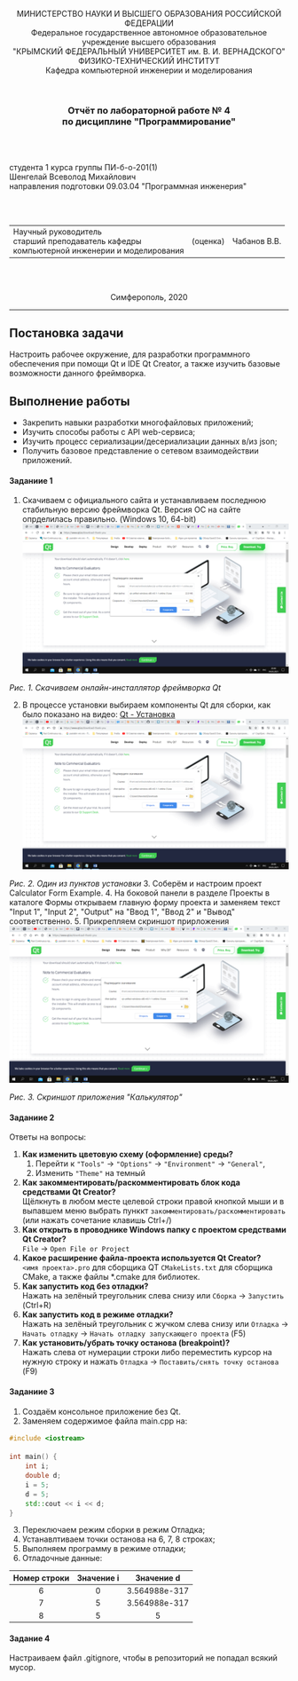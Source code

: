 ﻿<p align="center">МИНИСТЕРСТВО НАУКИ  И ВЫСШЕГО ОБРАЗОВАНИЯ РОССИЙСКОЙ ФЕДЕРАЦИИ<br>
Федеральное государственное автономное образовательное учреждение высшего образования<br>
"КРЫМСКИЙ ФЕДЕРАЛЬНЫЙ УНИВЕРСИТЕТ им. В. И. ВЕРНАДСКОГО"<br>
ФИЗИКО-ТЕХНИЧЕСКИЙ ИНСТИТУТ<br>
Кафедра компьютерной инженерии и моделирования</p>
<br>
<h3 align="center">Отчёт по лабораторной работе № 4<br> по дисциплине "Программирование"</h3>
<br><br>
<p>студента 1 курса группы ПИ-б-о-201(1)<br>
Шенгелай Всеволод Михайлович<br>
направления подготовки 09.03.04 "Программная инженерия"</p>
<br><br>
<table>
<tr><td>Научный руководитель<br> старший преподаватель кафедры<br> компьютерной инженерии и моделирования</td>
<td>(оценка)</td>
<td>Чабанов В.В.</td>
</tr>
</table>
<br><br>
<p align="center">Симферополь, 2020</p>
<hr>

## Постановка задачи

Настроить рабочее окружение, для разработки программного обеспечения при помощи Qt и IDE Qt Creator, а также изучить базовые возможности данного фреймворка.

## Выполнение работы

- Закрепить навыки разработки многофайловыx приложений;
- Изучить способы работы с API web-сервиса;
- Изучить процесс сериализации/десериализации данных в/из json;
- Получить базовое представление о сетевом взаимодействии приложений.

#### Заданиие 1
1. Скачиваем с официального сайта и устанавливаем последнюю стабильную версию фреймворка Qt. Версия ОС на сайте опрделилась правильно. (Windows 10, 64-bit) 
![](./images/pic1.png)

*Рис. 1. Скачиваем онлайн-инсталлятор фреймворка Qt*

2. В процессе установки выбираем компоненты Qt для сборки, как было показано на видео:
[Qt - Установка](https://www.youtube.com/watch?v=f6iJ13i8ulk&list=PLKssqRhCd4-BPcXUHRo6uDQ6E0BKkkOuc&index=4)
![](./images/pic1.png)

*Рис. 2. Один из пунктов установки*
3. Соберём и настроим проект Calculator Form Example.
4. На боковой панели в разделе Проекты в каталоге Формы открываем главную форму проекта и заменяем текст "Input 1", "Input 2", "Output" на "Ввод 1", "Ввод 2" и "Вывод" соответственно.
5. Прикрепляем скриншот прирложения
![](./images/pic1.png)

*Рис. 3. Скриншот приложения "Калькулятор"*

#### Заданиие 2
Ответы на вопросы:
1. **Как изменить цветовую схему (оформление) среды?**<br>
    1. Перейти к `"Tools"` -> `"Options"` -> `"Environment"` -> `"General"`,
    1. Изменить `"Theme"` на темный
2. **Как закомментировать/раскомментировать блок кода средствами Qt Creator?**<br> 
Щёлкнуть в любом месте целевой строки правой кнопкой мыши и в выпавшем меню выбрать пунккт `закомментировать/раскомментировать` (или нажать сочетание клавишь Ctrl+/)
3. **Как открыть в проводнике Windows папку с проектом средствами Qt Creator?**<br>
`File` -> `Open File or Project`
4. **Какое расширение файла-проекта используется Qt Creator?**<br>
`<имя проекта>.pro` для сборщика QT
`CMakeLists.txt` для сборщика CMake, а также файлы *.cmake для библиотек.
5. **Как запустить код без отладки?**<br>
Нажать на зелёный треугольник слева снизу или `Сборка` -> `Запустить` (Ctrl+R)
6. **Как запустить код в режиме отладки?**<br>
Нажать на зелёный треугольник с жучком слева снизу или `Отладка` -> `Начать отладку` -> `Начать отладку запускающего проекта` (F5)
7. **Как установить/убрать точку останова (breakpoint)?**<br>
Нажать слева от нумерации строки либо переместить курсор на нужную строку и нажать `Отладка` -> `Поставить/снять точку останова` (F9)

#### Заданиие 3

1. Создаём консольное приложение без Qt.
2. Заменяем содержимое файла main.cpp на:

```C++
#include <iostream>
 
int main() {
    int i;
    double d;
    i = 5;
    d = 5;
    std::cout << i << d;
}
```

3. Переключаем режим сборки в режим Отладка;
4. Устанавлтиваем точки останова на 6, 7, 8 строках;
5. Выполняем программу в режиме отладки;
6. Отладочные данные:

| Номер строки  |  Значение i   |  Значение d   |
| :-----------: | :-----------: | :-----------: |
|       6       |       0       | 3.564988e-317 |
|       7       |       5       | 3.564988e-317 |
|       8       |       5       |       5       |

#### Задание 4
Настраиваем файл .gitignore, чтобы в репозиторий не попадал всякий мусор.